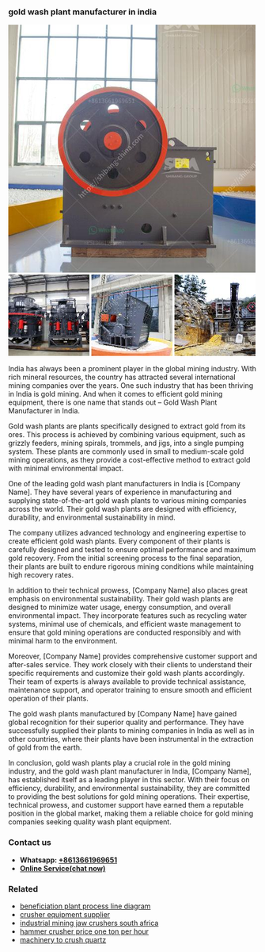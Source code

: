 <h3>gold wash plant manufacturer in india</h3><img src='1704951765.jpg' alt=''><p>India has always been a prominent player in the global mining industry. With rich mineral resources, the country has attracted several international mining companies over the years. One such industry that has been thriving in India is gold mining. And when it comes to efficient gold mining equipment, there is one name that stands out – Gold Wash Plant Manufacturer in India.</p><p>Gold wash plants are plants specifically designed to extract gold from its ores. This process is achieved by combining various equipment, such as grizzly feeders, mining spirals, trommels, and jigs, into a single pumping system. These plants are commonly used in small to medium-scale gold mining operations, as they provide a cost-effective method to extract gold with minimal environmental impact.</p><p>One of the leading gold wash plant manufacturers in India is [Company Name]. They have several years of experience in manufacturing and supplying state-of-the-art gold wash plants to various mining companies across the world. Their gold wash plants are designed with efficiency, durability, and environmental sustainability in mind.</p><p>The company utilizes advanced technology and engineering expertise to create efficient gold wash plants. Every component of their plants is carefully designed and tested to ensure optimal performance and maximum gold recovery. From the initial screening process to the final separation, their plants are built to endure rigorous mining conditions while maintaining high recovery rates.</p><p>In addition to their technical prowess, [Company Name] also places great emphasis on environmental sustainability. Their gold wash plants are designed to minimize water usage, energy consumption, and overall environmental impact. They incorporate features such as recycling water systems, minimal use of chemicals, and efficient waste management to ensure that gold mining operations are conducted responsibly and with minimal harm to the environment.</p><p>Moreover, [Company Name] provides comprehensive customer support and after-sales service. They work closely with their clients to understand their specific requirements and customize their gold wash plants accordingly. Their team of experts is always available to provide technical assistance, maintenance support, and operator training to ensure smooth and efficient operation of their plants.</p><p>The gold wash plants manufactured by [Company Name] have gained global recognition for their superior quality and performance. They have successfully supplied their plants to mining companies in India as well as in other countries, where their plants have been instrumental in the extraction of gold from the earth.</p><p>In conclusion, gold wash plants play a crucial role in the gold mining industry, and the gold wash plant manufacturer in India, [Company Name], has established itself as a leading player in this sector. With their focus on efficiency, durability, and environmental sustainability, they are committed to providing the best solutions for gold mining operations. Their expertise, technical prowess, and customer support have earned them a reputable position in the global market, making them a reliable choice for gold mining companies seeking quality wash plant equipment.</p><h3>Contact us</h3><ul><li><strong>Whatsapp:&nbsp;<a href="https://wa.me/8613661969651">+8613661969651</a></strong></li><li><a href="https://swt.shibang-china.com/?git&amp;zhl&amp;gold wash plant manufacturer in india"><strong>Online Service(chat now)</strong></a></li></ul><h3>Related</h3><ul><li><a href='beneficiation plant process line diagram.md'>beneficiation plant process line diagram</a></li><li><a href='crusher equipment supplier.md'>crusher equipment supplier</a></li><li><a href='industrial mining jaw crushers south africa.md'>industrial mining jaw crushers south africa</a></li><li><a href='hammer crusher price one ton per hour.md'>hammer crusher price one ton per hour</a></li><li><a href='machinery to crush quartz.md'>machinery to crush quartz</a></li></ul>